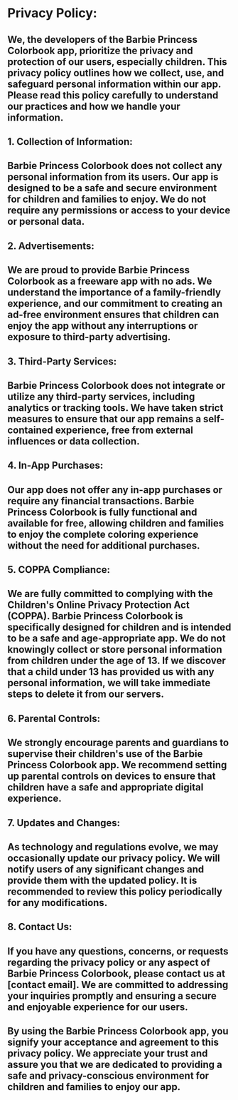 # Privacy Policy:

We, the developers of the Barbie Princess Colorbook app, prioritize the privacy and protection of our users, especially children. This privacy policy outlines how we collect, use, and safeguard personal information within our app. Please read this policy carefully to understand our practices and how we handle your information.
---
## 1. Collection of Information:
Barbie Princess Colorbook does not collect any personal information from its users. Our app is designed to be a safe and secure environment for children and families to enjoy. We do not require any permissions or access to your device or personal data.
---
## 2. Advertisements:
We are proud to provide Barbie Princess Colorbook as a freeware app with no ads. We understand the importance of a family-friendly experience, and our commitment to creating an ad-free environment ensures that children can enjoy the app without any interruptions or exposure to third-party advertising.
---
## 3. Third-Party Services:
Barbie Princess Colorbook does not integrate or utilize any third-party services, including analytics or tracking tools. We have taken strict measures to ensure that our app remains a self-contained experience, free from external influences or data collection.
---
## 4. In-App Purchases:
Our app does not offer any in-app purchases or require any financial transactions. Barbie Princess Colorbook is fully functional and available for free, allowing children and families to enjoy the complete coloring experience without the need for additional purchases.
---
## 5. COPPA Compliance:
We are fully committed to complying with the Children's Online Privacy Protection Act (COPPA). Barbie Princess Colorbook is specifically designed for children and is intended to be a safe and age-appropriate app. We do not knowingly collect or store personal information from children under the age of 13. If we discover that a child under 13 has provided us with any personal information, we will take immediate steps to delete it from our servers.
---
## 6. Parental Controls:
We strongly encourage parents and guardians to supervise their children's use of the Barbie Princess Colorbook app. We recommend setting up parental controls on devices to ensure that children have a safe and appropriate digital experience.
---
## 7. Updates and Changes:
As technology and regulations evolve, we may occasionally update our privacy policy. We will notify users of any significant changes and provide them with the updated policy. It is recommended to review this policy periodically for any modifications.
---
## 8. Contact Us:
If you have any questions, concerns, or requests regarding the privacy policy or any aspect of Barbie Princess Colorbook, please contact us at [contact email]. We are committed to addressing your inquiries promptly and ensuring a secure and enjoyable experience for our users.
---
## By using the Barbie Princess Colorbook app, you signify your acceptance and agreement to this privacy policy. We appreciate your trust and assure you that we are dedicated to providing a safe and privacy-conscious environment for children and families to enjoy our app.
